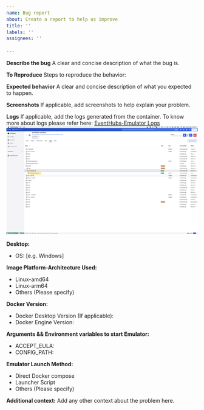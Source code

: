```yaml
---
name: Bug report
about: Create a report to help us improve
title: ''
labels: ''
assignees: '' 

---
```


**Describe the bug**
A clear and concise description of what the bug is.

**To Reproduce**
Steps to reproduce the behavior:

**Expected behavior**
A clear and concise description of what you expected to happen.

**Screenshots**
If applicable, add screenshots to help explain your problem.

**Logs**
If applicable, add the logs generated from the container.
To know more about logs please refer here: [EventHubs-Emulator Logs](https://learn.microsoft.com/en-us/azure/event-hubs/overview-emulator#drill-through-available-logs)
<img src="https://raw.githubusercontent.com/Azure/azure-event-hubs-emulator-installer/main/.github/ISSUE_TEMPLATE/EmulatorContainerLogs.png" alt="EmulatorContainerLogSample">

**Desktop:**
 - OS: [e.g. Windows]

**Image Platform-Architecture Used:**
- Linux-amd64
- Linux-arm64
- Others (Please specify)

**Docker Version:**
- Docker Desktop Version (If applicable): 
- Docker Engine Version:

**Arguments && Environment variables to start Emulator:**
- ACCEPT_EULA:
- CONFIG_PATH:

**Emulator Launch Method:**
 - Direct Docker compose
 - Launcher Script
 - Others (Please specify)

**Additional context:**
Add any other context about the problem here.